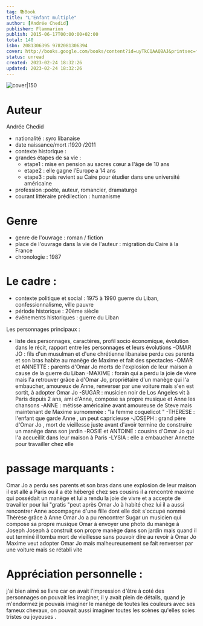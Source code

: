 ```yaml
---
tag: 📚Book
title: "L'Enfant multiple"
author: [Andrée Chedid]
publisher: Flammarion
publish: 2015-06-17T00:00:00+02:00
total: 140
isbn: 2081306395 9782081306394
cover: http://books.google.com/books/content?id=uyTkCQAAQBAJ&printsec=frontcover&img=1&zoom=1&edge=curl&source=gbs_api
status: unread
created: 2023-02-24 18:32:26
updated: 2023-02-24 18:32:26
---
```


![cover|150](http://books.google.com/books/content?id=uyTkCQAAQBAJ&printsec=frontcover&img=1&zoom=1&edge=curl&source=gbs_api)



# Auteur
Andrée Chedid
- nationalité : syro libanaise
- date naissance/mort :1920 /2011
- contexte historique :
- grandes étapes de sa vie :
	- etape1 : mise en pension au sacres cœur a l'âge de 10 ans 
	- etape2 : elle gagne l’Europe a 14 ans
	- etape3 : puis revient au Caire pour étudier dans une université américaine
- profession :poète, auteur, romancier, dramaturge 
- courant littéraire prédilection : humanisme

# Genre 
- genre de l'ouvrage : roman / fiction
- place de l'ouvrage dans la vie de l'auteur : migration du Caire à la France
- chronologie : 1987

# Le cadre :
- contexte politique et social : 1975 à 1990 guerre du Liban, confessionnalisme, ville pauvre
- période historique : 20ème siècle 
- événements historiques : guerre du Liban 


 Les personnages principaux :

- liste des personnages, caractères, profil socio économique, évolution dans le récit, rapport entre les personnages et leurs évolutions
-OMAR JO : 
fils d'un musulman et d'une chrétienne libanaise perdu ces parents et son bras habite au manège de Maxime et fait des spectacles
-OMAR et ANNETTE :
parents d'Omar Jo morts de l'explosion de leur maison à cause de la guerre du Liban 
-MAXIME :
 forain qui a perdu la joie de vivre mais l'a retrouver grâce à d'Omar Jo, propriétaire d'un manège qui l'a embaucher, amoureux de Anne, renverser par une voiture mais s'en est sortit, à adopter Omar Jo
-SUGAR : 
musicien noir de Los Angeles vit à Paris depuis 2 ans, ami d'Anne, compose sa propre musique et Anne les chansons 
-ANNE :
métisse américaine avant amoureuse de Steve mais maintenant de Maxime surnommée :  "la femme coquelicot "
-THERESE : 
l'enfant que garde Anne , un peut capricieuse 
-JOSEPH :
grand père d'Omar Jo , mort de vieillesse juste avant d'avoir termine de construire un manège dans son jardin 
-ROSIE et ANTOINE : 
cousins d'Omar Jo qui l'a accueillit dans leur maison à Paris 
-LYSIA :
elle a embaucher Annette pour travailler chez elle 





# passage marquants :
Omar Jo a perdu ses parents et son bras dans une explosion de leur maison 
il est allé a Paris ou il a été hébergé chez ses cousins
il a rencontré maxime qui possédait un manège et lui a rendu la joie de vivre et a accepte de travailler pour lui "gratis "peut après Omar Jo à habité chez lui 
il a aussi rencontrer Anne accompagne d'une fille dont elle doit s'occupé nommé Thérèse
grâce à Anne Omar Jo a pu rencontrer Sugar un musicien qui compose sa propre musique
Omar à envoyer une photo du manège à Joseph
Joseph à construit son propre manège dans son jardin mais quand il eut terminé il tomba mort de vieillesse sans pouvoir dire au revoir à Omar Jo
Maxime veut adopter Omar Jo mais malheureusement se fait renverser par une voiture mais se rétabli vite 


 


# Appréciation personnelle :
j'ai bien aimé se livre car on avait l'impression d'être à coté des personnages on pouvait les imaginer, il y avait plein de détails, quand je m'endormez je pouvais imaginer le manège de toutes les couleurs avec ses fameux chevaux, on pouvait aussi imaginer  toutes les scènes qu'elles soies tristes ou joyeuses .